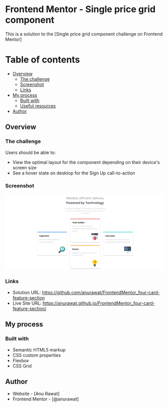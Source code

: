 # Frontend Mentor - Single price grid component

This is a solution to the [Single price grid component challenge on Frontend Mentor]

# Table of contents

- [Overview](#overview)
  - [The challenge](#the-challenge)
  - [Screenshot](#screenshot)
  - [Links](#links)
- [My process](#my-process)
  - [Built with](#built-with)
  - [Useful resources](#useful-resources)
- [Author](#author)

## Overview

### The challenge

Users should be able to:

- View the optimal layout for the component depending on their device's screen size
- See a hover state on desktop for the Sign Up call-to-action

### Screenshot

![](./images/screenshot.png)


### Links

- Solution URL: https://github.com/anurawat/FrontendMentor_four-card-feature-section
- Live Site URL: https://anurawat.github.io/FrontendMentor_four-card-feature-section/
## My process

### Built with

- Semantic HTML5 markup
- CSS custom properties
- Flexbox
- CSS Grid

## Author

- Website - [Anu Rawat]
- Frontend Mentor - [@anurawat]
